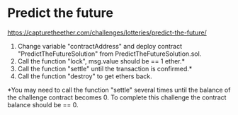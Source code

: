# Predict the future
https://capturetheether.com/challenges/lotteries/predict-the-future/

1. Change variable "contractAddress" and deploy contract "PredictTheFutureSolution" from PredictTheFutureSolution.sol.
2. Call the function "lock", msg.value should be == 1 ether.*
3. Call the function "settle" until the transaction is confirmed.*
4. Call the function "destroy" to get ethers back.

*You may need to call the function "settle" several times until the balance of the challenge contract becomes 0. To complete this challenge the contract balance should be == 0.